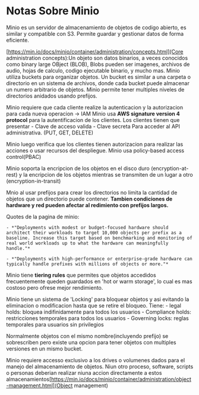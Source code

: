 # Notas Sobre Minio

Minio es un servidor de almacenamiento de objetos de codigo abierto, es similar y compatible con S3.
Permite guardar y gestionar datos de forma eficiente.

[https://min.io/docs/minio/container/administration/concepts.html](Core administration concepts):Un objeto son datos binarios, a veces conocidos como binary large OBject (BLOB), Blobs pueden ser imagenes, archivos de audio, hojas de calculo, codigo ejecutable binario, y mucho mas.
Minio utiliza buckets para organizar objetos. Un bucket es similar a una carpeta o directorio en un sistema de archivos, donde cada bucket puede almacenar un numero arbitrario de objetos.
Minio permite tener multiples niveles de directorios anidados usando prefijos.

Minio requiere que cada cliente realize la autenticacion y la autorizacion para cada nueva operacion -> IAM
Minio usa **AWS signature version 4 protocol** para la autentificacion de los clientes.
Los clientes tienen que presentar
    - Clave de acceso valida
    - Clave secreta
Para acceder al API administrativa. (PUT, GET, DELETE)

Minio luego verifica que los clientes tienen autorizacion para realizar las acciones o usar recursos del despliegue. Minio usa policy-based access control(PBAC)

Minio soporta la encripcion de los objetos en el disco duro (encryption-at-rest) y la encripcion de los objetos mientras se transmiten de un lugar a otro (encryption-in-transit)

Mnio al usar prefijos para crear los directorios no limita la cantidad de objetos que un directorio puede contener. **Tambien condiciones de hardware y red pueden afectar al redimiento con prefijos largos.**

Quotes de la pagina de minio:

    - *"Deployments with modest or budget-focused hardware should architect their workloads to target 10,000 objects per prefix as a baseline. Increase this target based on benchmarking and monitoring of real world workloads up to what the hardware can meaningfully handle."*

    - *"Deployments with high-performance or enterprise-grade hardware can typically handle prefixes with millions of objects or more."*

Minio tiene **tiering rules** que permites que objetos accedidos frecuentemente queden guardados en 'hot or warm storage', lo cual es mas costoso pero ofrese mejor rendimiento.

Minio tiene un sistema de 'Locking' para bloquear objetos y asi evitando la eliminacion o modificacion hasta que se retire el bloqueo. Tiene:
    - legal holds: bloquea indifinidamente para todos los usuarios
    - Compliance holds: restricciones temporales para todos los usuarios
    - Governing locks: reglas temporales para usuarios sin privilegios

Normalmente objetos con el mismo nombre(incluyendo prefijo) se sobrescriben pero existe una opcion para tener objetos con multiples versiones en un mismo bucket.

Minio requiere accesso exclusivo a los drives o volumenes dados para el manejo del almacenamiento de objetos. Niun otro proceso, software, scripts o personas deberian realizar niuna accion directamente a estos almacenamientos[https://min.io/docs/minio/container/administration/object-management.html](Object management)





